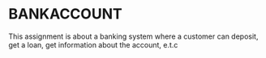 # BANKACCOUNT
This assignment is about a banking system where a customer can deposit, get a loan, get information about the account, e.t.c
